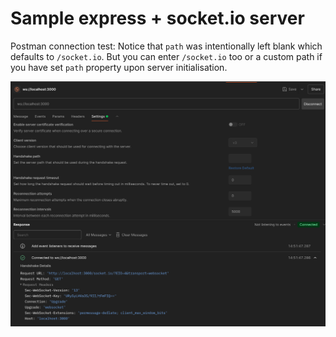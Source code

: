 # Sample express + socket.io server

Postman connection test: Notice that `path` was intentionally left blank which defaults to `/socket.io`.
But you can enter `/socket.io` too or a custom path if you have set `path` property upon server initialisation. 

![img.png](img.png)
